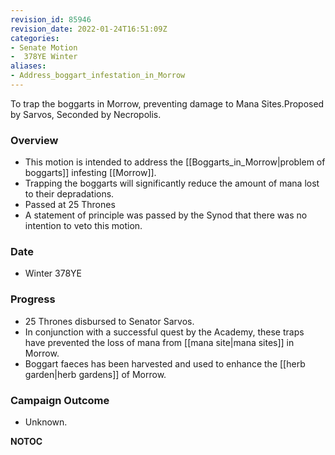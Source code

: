 ```yaml
---
revision_id: 85946
revision_date: 2022-01-24T16:51:09Z
categories:
- Senate Motion
-  378YE Winter
aliases:
- Address_boggart_infestation_in_Morrow
---
```


To trap the boggarts in Morrow, preventing damage to Mana Sites.Proposed by Sarvos, Seconded by Necropolis.

### Overview
* This motion is intended to address the [[Boggarts_in_Morrow|problem of boggarts]] infesting [[Morrow]].
* Trapping the boggarts will significantly reduce the amount of mana lost to their depradations.
* Passed at 25 Thrones
* A statement of principle was passed by the Synod that there was no intention to veto this motion.

### Date
* Winter 378YE

### Progress
* 25 Thrones disbursed to Senator Sarvos.
* In conjunction with a successful quest by the Academy, these traps have prevented the loss of mana from [[mana site|mana sites]] in Morrow.
* Boggart faeces has been harvested and used to enhance the [[herb garden|herb gardens]] of Morrow.

### Campaign Outcome
* Unknown.



__NOTOC__